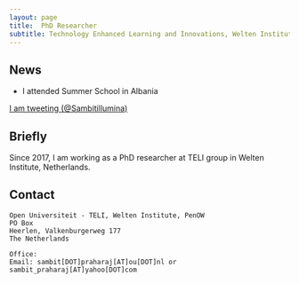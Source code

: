 ```yaml
---
layout: page
title:  PhD Researcher
subtitle: Technology Enhanced Learning and Innovations, Welten Institute, Open Universiteit, Netherlands
---
```


## News
- I attended Summer School in Albania
<p>
 <a class="twitter-timeline"
e"
 href="https://twitter.com/Sambitillumina"
 data-widget-id="340639437736255489"
 data-chrome="nofooter noborders transparent" data-tweet-limit="3">I am tweeting (@Sambitillumina)</a>
 <script>
						!function(d, s, id) {
							var js, fjs = d.getElementsByTagName(s)[0], p = /^http:/
									.test(d.location) ? 'http' : 'https';
							if (!d.getElementById(id)) {
								js = d.createElement(s);
								js.id = id;
								js.src = p
										+ "://platform.twitter.com/widgets.js";
								fjs.parentNode.insertBefore(js, fjs);
							}
						}(document, "script", "twitter-wjs");
 </script>
</p>

## Briefly

Since 2017, I am working as a PhD researcher at TELI group in Welten Institute, Netherlands.

## Contact

```
Open Universiteit - TELI, Welten Institute, PenOW
PO Box 
Heerlen, Valkenburgerweg 177
The Netherlands

Office: 
Email: sambit[DOT]praharaj[AT]ou[DOT]nl or sambit_praharaj[AT]yahoo[DOT]com
```

